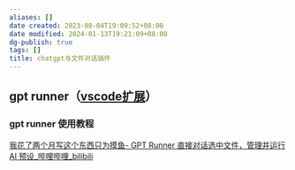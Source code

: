 ```yaml
---
aliases: []
date created: 2023-08-04T19:09:52+08:00
date modified: 2024-01-13T19:21:09+08:00
dg-publish: true
tags: []
title: chatgpt与文件对话插件
---
```


## gpt runner（[vscode扩展](../../../编程工具/vscode/vscode扩展.md)）
### gpt runner 使用教程
[我花了两个月写这个东西只为摸鱼- GPT Runner 直接对话选中文件，管理并运行 AI 预设\_哔哩哔哩\_bilibili](https://www.bilibili.com/video/BV1fu41157JT/?spm_id_from=333.337.search-card.all.click)